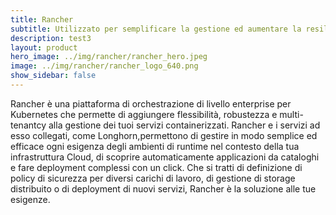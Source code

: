```yaml
---
title: Rancher
subtitle: Utilizzato per semplificare la gestione ed aumentare la resilienza, Kubernetes rappresenta lo standard-de-facto delle piattaforme di orchestrazione di container.
description: test3
layout: product
hero_image: ../img/rancher/rancher_hero.jpeg
image: ../img/rancher/rancher_logo_640.png
show_sidebar: false
---
```

Rancher è una piattaforma di orchestrazione di livello enterprise per Kubernetes che permette di aggiungere flessibilità, robustezza e multi-tenantcy alla gestione dei tuoi servizi containerizzati. Rancher e i servizi ad esso collegati, come Longhorn,permettono di gestire in modo semplice ed efficace ogni esigenza degli ambienti di runtime nel contesto della tua infrastruttura Cloud, di scoprire automaticamente applicazioni da cataloghi e fare deployment complessi con un click. Che si tratti di definizione di policy di sicurezza per diversi carichi di lavoro, di gestione di storage distribuito o di deployment di nuovi servizi, Rancher è la soluzione alle tue esigenze.

